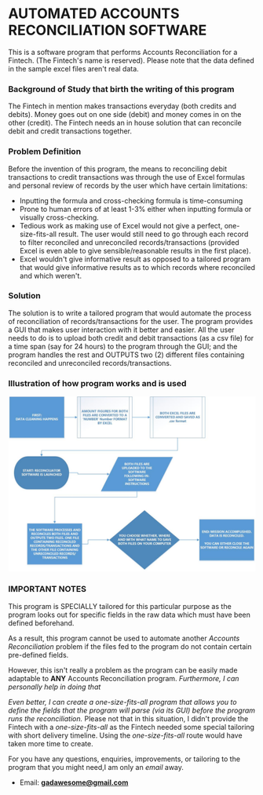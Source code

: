 # AUTOMATED ACCOUNTS RECONCILIATION SOFTWARE

This is a software program that performs Accounts Reconciliation for a Fintech. (The Fintech's name is reserved). Please
note that the data defined in the sample excel files aren't real data.


### Background of Study that birth the writing of this program

The Fintech in mention makes transactions everyday (both credits and debits). Money goes out on one side (debit) and
money comes in on the other (credit). The Fintech needs an in house solution that can reconcile debit and credit
transactions together.

### Problem Definition
Before the invention of this program, the means to reconciling debit transactions to credit transactions was through the
use of Excel formulas and personal review of records by the user which have certain limitations:

- Inputting the formula and cross-checking formula is time-consuming
- Prone to human errors of at least 1-3% either when inputting formula or visually cross-checking.
- Tedious work as making use of Excel would not give a perfect, one-size-fits-all result. The user would still
need to go through each record to filter reconciled and unreconciled records/transactions (provided Excel is even able
  to give sensible/reasonable results in the first place).
- Excel wouldn't give informative result as opposed to a tailored program that would give informative results as to which
records where reconciled and which weren't.
  
### Solution
The solution is to write a tailored program that would automate the process of reconciliation of records/transactions
for the user. 
The program provides a GUI that makes user interaction with it better and easier.
All the user needs to do is to upload both credit and debit transactions (as a csv file) for a time span (say for 24 hours) to the
program through the GUI; and the program handles the rest and OUTPUTS two (2) different files containing reconciled and unreconciled
records/transactions.

### Illustration of how program works and is used
<img src="https://github.com/the-pythonist/Accounts-Reconciliation-Software/blob/main/flow_chart.jpg" />



### IMPORTANT NOTES
This program is SPECIALLY tailored for this particular purpose as the program looks out for specific fields in the raw
data which must have been defined beforehand. 

As a result, this program cannot be used to automate another _Accounts Reconciliation_ problem if the files fed to the program
do not contain certain pre-defined fields.

However, this isn't really a problem as the program can be easily made adaptable to **ANY** Accounts Reconciliation program.
_Furthermore, I can personally help in doing that_

_Even better, I can create a _one-size-fits-all_ program that allows you to define the fields that the program will parse
(via its GUI) before the program runs the reconciliation._ Please not that in this situation, I didn't provide the Fintech with a _one-size-fits-all_
as the Fintech needed some special tailoring with short delivery timeline. Using the _one-size-fits-all_ route would have
taken more time to create.


For you have any questions, enquiries, improvements, or tailoring to the program that you might need,I am only an
_email_ away.
- Email: **gadawesome@gmail.com**

